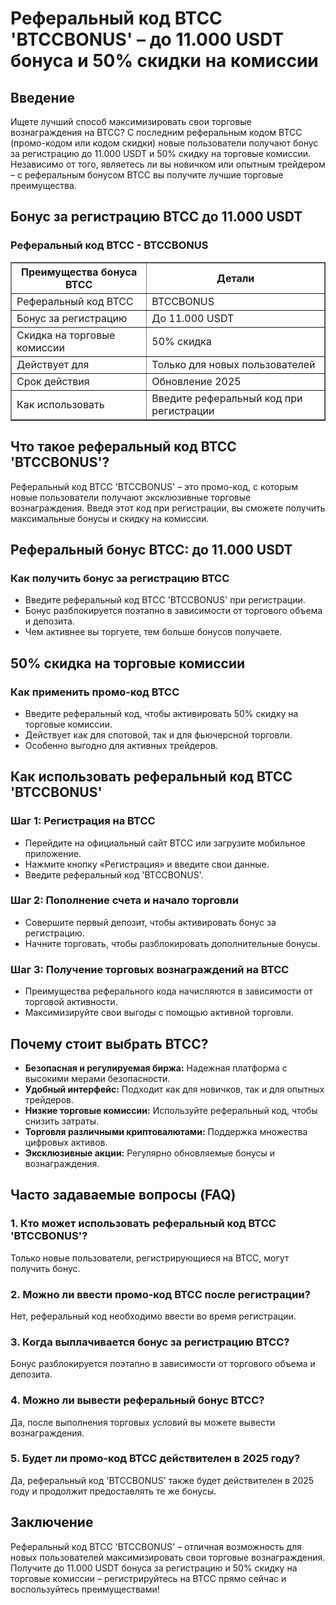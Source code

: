 <h1>Реферальный код BTCC 'BTCCBONUS' – до 11.000 USDT бонуса и 50% скидки на комиссии</h1>
<h2>Введение</h2>
<p>Ищете лучший способ максимизировать свои торговые вознаграждения на BTCC? С последним реферальным кодом BTCC (промо-кодом или кодом скидки) новые пользователи получают бонус за регистрацию до 11.000 USDT и 50% скидку на торговые комиссии. Независимо от того, являетесь ли вы новичком или опытным трейдером – с реферальным бонусом BTCC вы получите лучшие торговые преимущества.</p>
<h2>Бонус за регистрацию BTCC до 11.000 USDT</h2>
<h3>Реферальный код BTCC - BTCCBONUS</h3>
<table border="1">
<tr>
<th>Преимущества бонуса BTCC</th>
<th>Детали</th>
</tr>
<tr>
<td>Реферальный код BTCC</td>
<td>BTCCBONUS</td>
</tr>
<tr>
<td>Бонус за регистрацию</td>
<td>До 11.000 USDT</td>
</tr>
<tr>
<td>Скидка на торговые комиссии</td>
<td>50% скидка</td>
</tr>
<tr>
<td>Действует для</td>
<td>Только для новых пользователей</td>
</tr>
<tr>
<td>Срок действия</td>
<td>Обновление 2025</td>
</tr>
<tr>
<td>Как использовать</td>
<td>Введите реферальный код при регистрации</td>
</tr>
</table>
<h2>Что такое реферальный код BTCC 'BTCCBONUS'?</h2>
<p>Реферальный код BTCC 'BTCCBONUS' – это промо-код, с которым новые пользователи получают эксклюзивные торговые вознаграждения. Введя этот код при регистрации, вы сможете получить максимальные бонусы и скидку на комиссии.</p>
<h2>Реферальный бонус BTCC: до 11.000 USDT</h2>
<h3>Как получить бонус за регистрацию BTCC</h3>
<ul>
<li>Введите реферальный код BTCC 'BTCCBONUS' при регистрации.</li>
<li>Бонус разблокируется поэтапно в зависимости от торгового объема и депозита.</li>
<li>Чем активнее вы торгуете, тем больше бонусов получаете.</li>
</ul>
<h2>50% скидка на торговые комиссии</h2>
<h3>Как применить промо-код BTCC</h3>
<ul>
<li>Введите реферальный код, чтобы активировать 50% скидку на торговые комиссии.</li>
<li>Действует как для спотовой, так и для фьючерсной торговли.</li>
<li>Особенно выгодно для активных трейдеров.</li>
</ul>
<h2>Как использовать реферальный код BTCC 'BTCCBONUS'</h2>
<h3>Шаг 1: Регистрация на BTCC</h3>
<ul>
<li>Перейдите на официальный сайт BTCC или загрузите мобильное приложение.</li>
<li>Нажмите кнопку «Регистрация» и введите свои данные.</li>
<li>Введите реферальный код 'BTCCBONUS'.</li>
</ul>
<h3>Шаг 2: Пополнение счета и начало торговли</h3>
<ul>
<li>Совершите первый депозит, чтобы активировать бонус за регистрацию.</li>
<li>Начните торговать, чтобы разблокировать дополнительные бонусы.</li>
</ul>
<h3>Шаг 3: Получение торговых вознаграждений на BTCC</h3>
<ul>
<li>Преимущества реферального кода начисляются в зависимости от торговой активности.</li>
<li>Максимизируйте свои выгоды с помощью активной торговли.</li>
</ul>
<h2>Почему стоит выбрать BTCC?</h2>
<ul>
<li><strong>Безопасная и регулируемая биржа:</strong> Надежная платформа с высокими мерами безопасности.</li>
<li><strong>Удобный интерфейс:</strong> Подходит как для новичков, так и для опытных трейдеров.</li>
<li><strong>Низкие торговые комиссии:</strong> Используйте реферальный код, чтобы снизить затраты.</li>
<li><strong>Торговля различными криптовалютами:</strong> Поддержка множества цифровых активов.</li>
<li><strong>Эксклюзивные акции:</strong> Регулярно обновляемые бонусы и вознаграждения.</li>
</ul>
<h2>Часто задаваемые вопросы (FAQ)</h2>
<h3>1. Кто может использовать реферальный код BTCC 'BTCCBONUS'?</h3>
<p>Только новые пользователи, регистрирующиеся на BTCC, могут получить бонус.</p>
<h3>2. Можно ли ввести промо-код BTCC после регистрации?</h3>
<p>Нет, реферальный код необходимо ввести во время регистрации.</p>
<h3>3. Когда выплачивается бонус за регистрацию BTCC?</h3>
<p>Бонус разблокируется поэтапно в зависимости от торгового объема и депозита.</p>
<h3>4. Можно ли вывести реферальный бонус BTCC?</h3>
<p>Да, после выполнения торговых условий вы можете вывести вознаграждения.</p>
<h3>5. Будет ли промо-код BTCC действителен в 2025 году?</h3>
<p>Да, реферальный код 'BTCCBONUS' также будет действителен в 2025 году и продолжит предоставлять те же бонусы.</p>
<h2>Заключение</h2>
<p>Реферальный код BTCC 'BTCCBONUS' – отличная возможность для новых пользователей максимизировать свои торговые вознаграждения. Получите до 11.000 USDT бонуса за регистрацию и 50% скидку на торговые комиссии – регистрируйтесь на BTCC прямо сейчас и воспользуйтесь преимуществами!</p>
</body>
</html>
